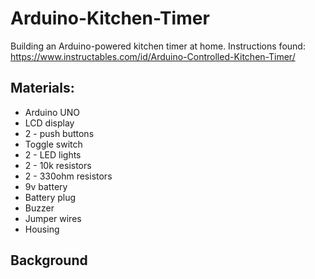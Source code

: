 # Arduino-Kitchen-Timer
Building an Arduino-powered kitchen timer at home.
Instructions found: https://www.instructables.com/id/Arduino-Controlled-Kitchen-Timer/

## Materials:
  * Arduino UNO
  * LCD display
  * 2 - push buttons
  * Toggle switch
  * 2 - LED lights
  * 2 - 10k resistors
  * 2 - 330ohm resistors
  * 9v battery
  * Battery plug
  * Buzzer
  * Jumper wires
  * Housing


## Background
